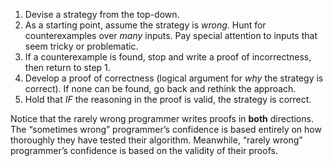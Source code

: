 1. Devise a strategy from the top-down.
2. As a starting point, assume the strategy is _wrong_. Hunt for counterexamples over _many_ inputs. Pay special attention to inputs that seem tricky or problematic.
3. If a counterexample is found, stop and write a proof of incorrectness, then return to step 1.
4. Develop a proof of correctness (logical argument for _why_ the strategy is correct). If none can be found, go back and rethink the approach.
5. Hold that _IF_ the reasoning in the proof is valid, the strategy is correct.

Notice that the rarely wrong programmer writes proofs in **both** directions. The “sometimes wrong” programmer’s confidence is based entirely on how thoroughly they have tested their algorithm. Meanwhile, “rarely wrong” programmer’s confidence is based on the validity of their proofs.
